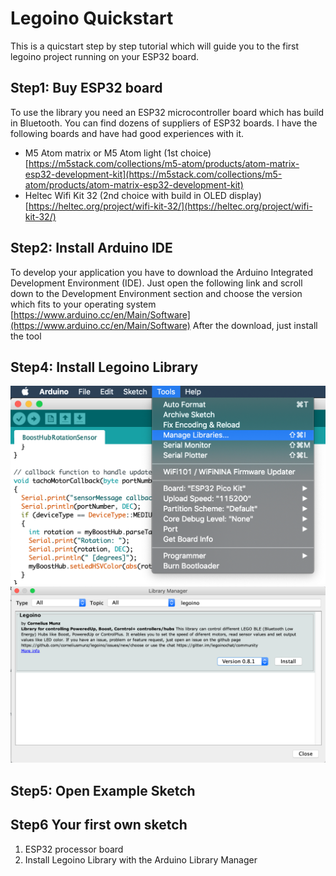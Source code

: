 # Legoino Quickstart

This is a quicstart step by step tutorial which will guide you to the first legoino project running on your ESP32 board. 

## Step1: Buy ESP32 board
To use the library you need an ESP32 microcontroller board which has build in Bluetooth. You can find dozens of suppliers of ESP32 boards. I have the following boards and have had good experiences with it.
* M5 Atom matrix or M5 Atom light (1st choice) [https://m5stack.com/collections/m5-atom/products/atom-matrix-esp32-development-kit](https://m5stack.com/collections/m5-atom/products/atom-matrix-esp32-development-kit)
* Heltec Wifi Kit 32 (2nd choice with build in OLED display) 
[https://heltec.org/project/wifi-kit-32/](https://heltec.org/project/wifi-kit-32/)


## Step2: Install Arduino IDE
To develop your application you have to download the Arduino Integrated Development Environment (IDE). Just open the following link and scroll down to the Development Environment section and choose the version which fits to your operating system
[https://www.arduino.cc/en/Main/Software](https://www.arduino.cc/en/Main/Software)
After the download, just install the tool

## Step4: Install Legoino Library
![Arduino Library Manager](doc/ArduinoLibraryManager_01.png?raw=true "Arduino Library Manager")
![Select Legoino](doc/ArduinoLibraryManager_02.png?raw=true "Legoino Library")

## Step5: Open Example Sketch

## Step6 Your first own sketch



1. ESP32 processor board
2. Install Legoino Library with the Arduino Library Manager
